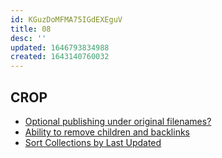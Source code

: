 ```yaml
---
id: KGuzDoMFMA75IGdEXEguV
title: 08
desc: ''
updated: 1646793834988
created: 1643140760032
---
```


## CROP

-   [Optional publishing under original filenames?](https://github.com/dendronhq/dendron/issues/331)
-   [Ability to remove children and backlinks](https://github.com/dendronhq/dendron/issues/2000)
-   [Sort Collections by Last Updated](https://github.com/dendronhq/dendron/issues/1028)

